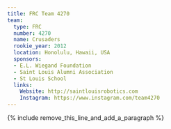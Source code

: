 ```yaml
---
title: FRC Team 4270
team:
  type: FRC
  number: 4270
  name: Crusaders
  rookie_year: 2012
  location: Honolulu, Hawaii, USA
  sponsors:
  - E.L. Wiegand Foundation
  - Saint Louis Alumni Association
  - St Louis School
  links:
    Website: http://saintlouisrobotics.com
    Instagram: https://www.instagram.com/team4270
---
```


{% include remove_this_line_and_add_a_paragraph %}